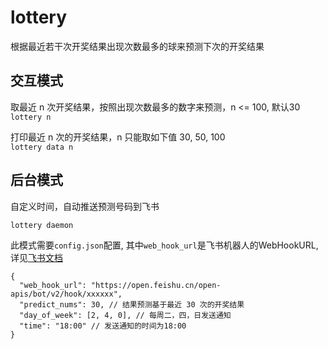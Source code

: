# lottery

根据最近若干次开奖结果出现次数最多的球来预测下次的开奖结果

## 交互模式
取最近 n 次开奖结果，按照出现次数最多的数字来预测，n <= 100, 默认30  
`lottery n `  

 打印最近 n 次的开奖结果，n 只能取如下值 30, 50, 100  
`lottery data n`


## 后台模式
自定义时间，自动推送预测号码到飞书  

`lottery daemon`

此模式需要`config.json`配置,  其中`web_hook_url`是飞书机器人的WebHookURL, 详见[飞书文档](https://open.feishu.cn/document/ukTMukTMukTM/ucTM5YjL3ETO24yNxkjN)

```jsonc
{
  "web_hook_url": "https://open.feishu.cn/open-apis/bot/v2/hook/xxxxxx",
  "predict_nums": 30, // 结果预测基于最近 30 次的开奖结果
  "day_of_week": [2, 4, 0], // 每周二，四，日发送通知
  "time": "18:00" // 发送通知的时间为18:00
}
```
